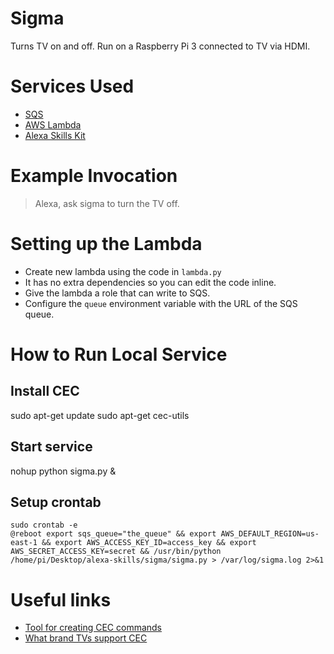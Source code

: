 # Sigma
Turns TV on and off. Run on a Raspberry Pi 3 connected to TV via HDMI.

# Services Used
* [SQS](https://console.aws.amazon.com/sqs/home)
* [AWS Lambda](https://console.aws.amazon.com/lambda/home)
* [Alexa Skills Kit](https://developer.amazon.com/edw/home.html#/skills/list)

# Example Invocation
> Alexa, ask sigma to turn the TV off.

# Setting up the Lambda
* Create new lambda using the code in `lambda.py`
* It has no extra dependencies so you can edit the code inline.
* Give the lambda a role that can write to SQS.
* Configure the `queue` environment variable with the URL of the SQS queue.

# How to Run Local Service

## Install CEC
sudo apt-get update
sudo apt-get cec-utils

## Start service
nohup python sigma.py &

## Setup crontab
```
sudo crontab -e
@reboot export sqs_queue="the_queue" && export AWS_DEFAULT_REGION=us-east-1 && export AWS_ACCESS_KEY_ID=access_key && export AWS_SECRET_ACCESS_KEY=secret && /usr/bin/python /home/pi/Desktop/alexa-skills/sigma/sigma.py > /var/log/sigma.log 2>&1
```
# Useful links
* [Tool for creating CEC commands](http://www.cec-o-matic.com/)
* [What brand TVs support CEC](http://libcec.pulse-eight.com/vendor/support)
